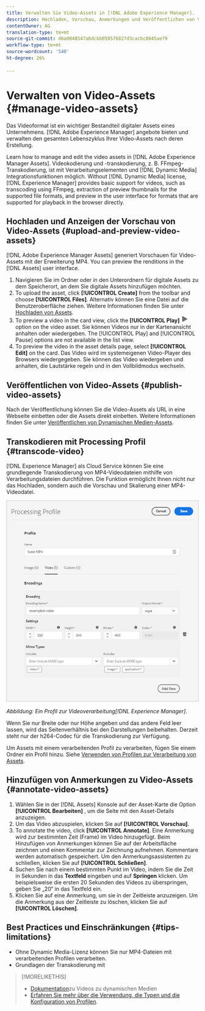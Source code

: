 ```yaml
---
title: Verwalten Sie Video-Assets in [!DNL Adobe Experience Manager].
description: Hochladen, Vorschau, Anmerkungen und Veröffentlichen von Video-Assets [!DNL Adobe Experience Manager].
contentOwner: AG
translation-type: tm+mt
source-git-commit: d6a0848547a6dcbb058576827d3cacbc8045ae79
workflow-type: tm+mt
source-wordcount: '540'
ht-degree: 26%

---
```



# Verwalten von Video-Assets    {#manage-video-assets}

Das Videoformat ist ein wichtiger Bestandteil digitaler Assets eines Unternehmens. [!DNL Adobe Experience Manager] angebote bieten und verwalten den gesamten Lebenszyklus Ihrer Video-Assets nach deren Erstellung.

Learn how to manage and edit the video assets in [!DNL Adobe Experience Manager Assets]. Videokodierung und -transkodierung, z. B. FFmpeg-Transkodierung, ist mit Verarbeitungselementen und [!DNL Dynamic Media] Integrationsfunktionen möglich. Without [!DNL Dynamic Media] license, [!DNL Experience Manager] provides basic support for videos, such as transcoding using FFmpeg, extraction of preview thumbnails for the supported file formats, and preview in the user interface for formats that are supported for playback in the browser directly.

## Hochladen und Anzeigen der Vorschau von Video-Assets {#upload-and-preview-video-assets}

[!DNL Adobe Experience Manager Assets] generiert Vorschauen für Video-Assets mit der Erweiterung MP4. You can preview the renditions in the [!DNL Assets] user interface.

1. Navigieren Sie im Ordner oder in den Unterordnern für digitale Assets zu dem Speicherort, an dem Sie digitale Assets hinzufügen möchten.
1. To upload the asset, click **[!UICONTROL Create]** from the toolbar and choose **[!UICONTROL Files]**. Alternativ können Sie eine Datei auf die Benutzeroberfläche ziehen. Weitere Informationen finden Sie unter [Hochladen von Assets](manage-digital-assets.md#uploading-assets).
1. To preview a video in the card view, click the **[!UICONTROL Play]** ![play option](assets/do-not-localize/play.png) option on the video asset. Sie können Videos nur in der Kartenansicht anhalten oder wiedergeben. The [!UICONTROL Play] and [!UICONTROL Pause] options are not available in the list view.
1. To preview the video in the asset details page, select **[!UICONTROL Edit]** on the card. Das Video wird im systemeigenen Video-Player des Browsers wiedergegeben. Sie können das Video wiedergeben und anhalten, die Lautstärke regeln und in den Vollbildmodus wechseln.

## Veröffentlichen von Video-Assets {#publish-video-assets}

Nach der Veröffentlichung können Sie die Video-Assets als URL in eine Webseite einbetten oder die Assets direkt einbetten. Weitere Informationen finden Sie unter [Veröffentlichen von Dynamischen Medien-Assets](/help/assets/dynamic-media/publishing-dynamicmedia-assets.md).

## Transkodieren mit Processing Profil {#transcode-video}

[!DNL Experience Manager] als Cloud Service können Sie eine grundlegende Transkodierung von MP4-Videodateien mithilfe von Verarbeitungsdateien durchführen. Die Funktion ermöglicht Ihnen nicht nur das Hochladen, sondern auch die Vorschau und Skalierung einer MP4-Videodatei.

![Erstellen von Verarbeitungselementen für Profile zum Transkodieren von Videos in Experience Manager](assets/video-processing-profile-for-mp4.png)

*Abbildung: Ein Profil zur Videoverarbeitung[!DNL Experience Manager].*

Wenn Sie nur Breite oder nur Höhe angeben und das andere Feld leer lassen, wird das Seitenverhältnis bei den Darstellungen beibehalten. Derzeit steht nur der h264-Codec für die Transkodierung zur Verfügung.

Um Assets mit einem verarbeitenden Profil zu verarbeiten, fügen Sie einem Ordner ein Profil hinzu. Siehe [Verwenden von Profilen zur Verarbeitung von Assets](/help/assets/asset-microservices-configure-and-use.md#use-profiles).

## Hinzufügen von Anmerkungen zu Video-Assets {#annotate-video-assets}

1. Wählen Sie in der [!DNL Assets] Konsole auf der Asset-Karte die Option **[!UICONTROL Bearbeiten]** , um die Seite mit den Asset-Details anzuzeigen.
1. Um das Video abzuspielen, klicken Sie auf **[!UICONTROL Vorschau]**.
1. To annotate the video, click **[!UICONTROL Annotate]**. Eine Anmerkung wird zur bestimmten Zeit (Frame) im Video hinzugefügt. Beim Hinzufügen von Anmerkungen können Sie auf der Arbeitsfläche zeichnen und einen Kommentar zur Zeichnung aufnehmen. Kommentare werden automatisch gespeichert. Um den Anmerkungsassistenten zu schließen, klicken Sie auf **[!UICONTROL Schließen]**.
1. Suchen Sie nach einem bestimmten Punkt im Video, indem Sie die Zeit in Sekunden in das **Textfeld** eingeben und auf **Springen** klicken. Um beispielsweise die ersten 20 Sekunden des Videos zu überspringen, geben Sie „20“ in das Textfeld ein.
1. Klicken Sie auf eine Anmerkung, um sie in der Zeitleiste anzuzeigen. Um die Anmerkung aus der Zeitleiste zu löschen, klicken Sie auf **[!UICONTROL Löschen]**.

## Best Practices und Einschränkungen {#tips-limitations}

* Ohne Dynamic Media-Lizenz können Sie nur MP4-Dateien mit verarbeitenden Profilen verarbeiten.
* Grundlagen der Transkodierung mit

>[!MORELIKETHIS]
>
>* [Dokumentation](/help/assets/dynamic-media/video.md)zu Videos zu dynamischen Medien
>* [Erfahren Sie mehr über die Verwendung, die Typen und die Konfiguration von Profilen](/help/assets/asset-microservices-configure-and-use.md).

